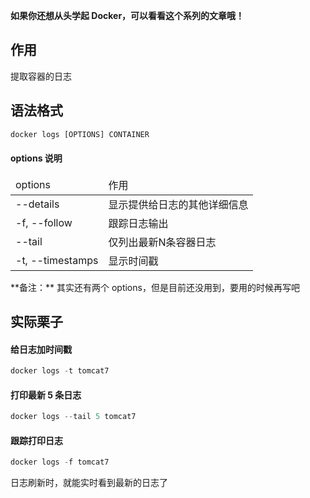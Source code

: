 **如果你还想从头学起 Docker，可以看看这个系列的文章哦！**

## 作用
提取容器的日志

## 语法格式
```python
docker logs [OPTIONS] CONTAINER
```

#### options 说明
<table>
<thead>
<tr>
<td>options</td>
<td>作用</td>
</tr>
</thead>
<tbody>
<tr>
<td>--details</td>
<td>显示提供给日志的其他详细信息</td>
</tr>
<tr>
<td>-f, --follow</td>
<td>跟踪日志输出</td>
</tr>
<tr>
<td>--tail</td>
<td>仅列出最新N条容器日志</td>
</tr>
<tr>
<td>-t, --timestamps</td>
<td>显示时间戳</td>
</tr>
</tbody>
</table>
**备注：** 其实还有两个 options，但是目前还没用到，要用的时候再写吧

## 实际栗子
#### 给日志加时间戳
```python
docker logs -t tomcat7
```

#### 打印最新 5 条日志
```python
docker logs --tail 5 tomcat7
```

#### 跟踪打印日志
```python
docker logs -f tomcat7
```
日志刷新时，就能实时看到最新的日志了
